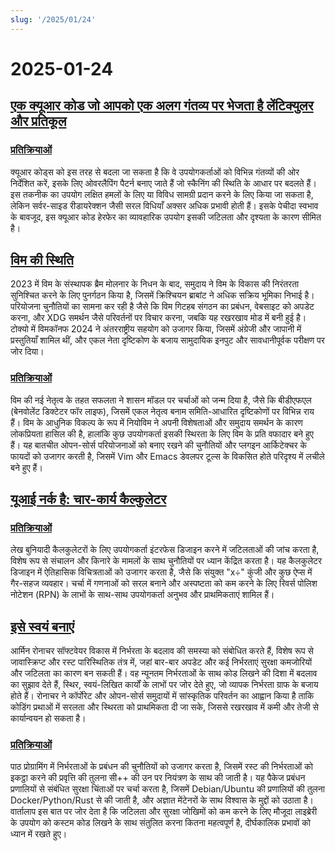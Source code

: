 ```yaml
---
slug: '/2025/01/24'
---
```


# 2025-01-24

## [एक क्यूआर कोड जो आपको एक अलग गंतव्य पर भेजता है लेंटिक्युलर और प्रतिकूल](https://mstdn.social/@isziaui/113874436953157913)

### [प्रतिक्रियाओं](https://news.ycombinator.com/item?id=42809268)

क्यूआर कोड्स को इस तरह से बदला जा सकता है कि वे उपयोगकर्ताओं को विभिन्न गंतव्यों की ओर निर्देशित करें, इसके लिए ओवरलैपिंग पैटर्न बनाए जाते हैं जो स्कैनिंग की स्थिति के आधार पर बदलते हैं। इस तकनीक का उपयोग लक्षित हमलों के लिए या विविध सामग्री प्रदान करने के लिए किया जा सकता है, लेकिन सर्वर-साइड रीडायरेक्शन जैसी सरल विधियाँ अक्सर अधिक प्रभावी होती हैं। इसके पेचीदा स्वभाव के बावजूद, इस क्यूआर कोड हेरफेर का व्यावहारिक उपयोग इसकी जटिलता और दृश्यता के कारण सीमित है।

## [विम की स्थिति](https://lwn.net/Articles/1002342/)

2023 में विम के संस्थापक ब्रैम मोलनार के निधन के बाद, समुदाय ने विम के विकास की निरंतरता सुनिश्चित करने के लिए पुनर्गठन किया है, जिसमें क्रिश्चियन ब्राबांट ने अधिक सक्रिय भूमिका निभाई है। परियोजना चुनौतियों का सामना कर रही है जैसे कि विम गिटहब संगठन का प्रबंधन, वेबसाइट को अपडेट करना, और XDG समर्थन जैसे परिवर्तनों पर विचार करना, जबकि यह रखरखाव मोड में बनी हुई है। टोक्यो में विमकॉनफ 2024 ने अंतरराष्ट्रीय सहयोग को उजागर किया, जिसमें अंग्रेजी और जापानी में प्रस्तुतियाँ शामिल थीं, और एकल नेता दृष्टिकोण के बजाय सामुदायिक इनपुट और सावधानीपूर्वक परीक्षण पर जोर दिया।

### [प्रतिक्रियाओं](https://news.ycombinator.com/item?id=42810176)

विम की नई नेतृत्व के तहत सफलता ने शासन मॉडल पर चर्चाओं को जन्म दिया है, जैसे कि बीडीएफएल (बेनवोलेंट डिक्टेटर फॉर लाइफ), जिसमें एकल नेतृत्व बनाम समिति-आधारित दृष्टिकोणों पर विभिन्न राय हैं। विम के आधुनिक विकल्प के रूप में नियोविम ने अपनी विशेषताओं और समुदाय समर्थन के कारण लोकप्रियता हासिल की है, हालांकि कुछ उपयोगकर्ता इसकी स्थिरता के लिए विम के प्रति वफादार बने हुए हैं। यह बातचीत ओपन-सोर्स परियोजनाओं को बनाए रखने की चुनौतियों और प्लगइन आर्किटेक्चर के फायदों को उजागर करती है, जिसमें Vim और Emacs डेवलपर टूल्स के विकसित होते परिदृश्य में लचीले बने हुए हैं।

## [यूआई नर्क है: चार-कार्य कैल्कुलेटर](https://lcamtuf.substack.com/p/ui-is-hell-four-function-calculators)

### [प्रतिक्रियाओं](https://news.ycombinator.com/item?id=42810300)

लेख बुनियादी कैलकुलेटरों के लिए उपयोगकर्ता इंटरफेस डिजाइन करने में जटिलताओं की जांच करता है, विशेष रूप से संचालन और किनारे के मामलों के साथ चुनौतियों पर ध्यान केंद्रित करता है। यह कैलकुलेटर डिजाइन में ऐतिहासिक विचित्रताओं को उजागर करता है, जैसे कि संयुक्त "x÷" कुंजी और कुछ ऐप्स में गैर-सहज व्यवहार। चर्चा में गणनाओं को सरल बनाने और अस्पष्टता को कम करने के लिए रिवर्स पोलिश नोटेशन (RPN) के लाभों के साथ-साथ उपयोगकर्ता अनुभव और प्राथमिकताएं शामिल हैं।

## [इसे स्वयं बनाएं](https://lucumr.pocoo.org/2025/1/24/build-it-yourself/)

आर्मिन रोनाचर सॉफ्टवेयर विकास में निर्भरता के बदलाव की समस्या को संबोधित करते हैं, विशेष रूप से जावास्क्रिप्ट और रस्ट पारिस्थितिक तंत्र में, जहां बार-बार अपडेट और कई निर्भरताएं सुरक्षा कमजोरियों और जटिलता का कारण बन सकती हैं। वह न्यूनतम निर्भरताओं के साथ कोड लिखने की दिशा में बदलाव का सुझाव देते हैं, स्थिर, स्वयं-लिखित कार्यों के लाभों पर जोर देते हुए, जो व्यापक निर्भरता ग्राफ के बजाय होते हैं। रोनाचर ने कॉर्पोरेट और ओपन-सोर्स समुदायों में सांस्कृतिक परिवर्तन का आह्वान किया है ताकि कोडिंग प्रथाओं में सरलता और स्थिरता को प्राथमिकता दी जा सके, जिससे रखरखाव में कमी और तेजी से कार्यान्वयन हो सकता है।

### [प्रतिक्रियाओं](https://news.ycombinator.com/item?id=42812641)

पाठ प्रोग्रामिंग में निर्भरताओं के प्रबंधन की चुनौतियों को उजागर करता है, जिसमें रस्ट की निर्भरताओं को इकट्ठा करने की प्रवृत्ति की तुलना सी++ की उन पर नियंत्रण के साथ की जाती है। यह पैकेज प्रबंधन प्रणालियों से संबंधित सुरक्षा चिंताओं पर चर्चा करता है, जिसमें Debian/Ubuntu की प्रणालियों की तुलना Docker/Python/Rust से की जाती है, और अज्ञात मेंटेनरों के साथ विश्वास के मुद्दों को उठाता है। वार्तालाप इस बात पर जोर देता है कि जटिलता और सुरक्षा जोखिमों को कम करने के लिए मौजूदा लाइब्रेरी के उपयोग को कस्टम कोड लिखने के साथ संतुलित करना कितना महत्वपूर्ण है, दीर्घकालिक प्रभावों को ध्यान में रखते हुए।

<head>
  <meta property="og:title" content="एक क्यूआर कोड जो आपको एक अलग गंतव्य पर भेजता है लेंटिक्युलर और प्रतिकूल" />
  <meta property="og:type" content="website" />
  <meta property="og:image" content="https://og.cho.sh/api/og/?title=%E0%A4%8F%E0%A4%95%20%E0%A4%95%E0%A5%8D%E0%A4%AF%E0%A5%82%E0%A4%86%E0%A4%B0%20%E0%A4%95%E0%A5%8B%E0%A4%A1%20%E0%A4%9C%E0%A5%8B%20%E0%A4%86%E0%A4%AA%E0%A4%95%E0%A5%8B%20%E0%A4%8F%E0%A4%95%20%E0%A4%85%E0%A4%B2%E0%A4%97%20%E0%A4%97%E0%A4%82%E0%A4%A4%E0%A4%B5%E0%A5%8D%E0%A4%AF%20%E0%A4%AA%E0%A4%B0%20%E0%A4%AD%E0%A5%87%E0%A4%9C%E0%A4%A4%E0%A4%BE%20%E0%A4%B9%E0%A5%88%20%E0%A4%B2%E0%A5%87%E0%A4%82%E0%A4%9F%E0%A4%BF%E0%A4%95%E0%A5%8D%E0%A4%AF%E0%A5%81%E0%A4%B2%E0%A4%B0%20%E0%A4%94%E0%A4%B0%20%E0%A4%AA%E0%A5%8D%E0%A4%B0%E0%A4%A4%E0%A4%BF%E0%A4%95%E0%A5%82%E0%A4%B2&subheading=%E0%A4%B6%E0%A5%81%E0%A4%95%E0%A5%8D%E0%A4%B0%E0%A4%B5%E0%A4%BE%E0%A4%B0%2C%2024%20%E0%A4%9C%E0%A4%A8%E0%A4%B5%E0%A4%B0%E0%A5%80%202025%3A%20%E0%A4%B9%E0%A5%88%E0%A4%95%E0%A4%B0%20%E0%A4%B8%E0%A4%AE%E0%A4%BE%E0%A4%9A%E0%A4%BE%E0%A4%B0%20%E0%A4%B8%E0%A4%BE%E0%A4%B0%E0%A4%BE%E0%A4%82%E0%A4%B6" />
</head>
